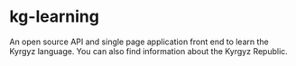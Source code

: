 # kg-learning

An open source API and single page application front end to learn the Kyrgyz language.
You can also find information about the Kyrgyz Republic.
